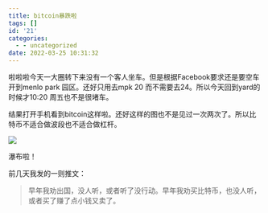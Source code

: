 ```yaml
---
title: bitcoin暴跌啦
tags: []
id: '21'
categories:
  - - uncategorized
date: 2022-03-25 10:31:32
---
```


啦啦啦今天一大圈转下来没有一个客人坐车。但是根据Facebook要求还是要空车开到menlo park 园区。还好只用去mpk 20 而不需要去24。所以今天回到yard的时候才10:20 周五也不是很堵车。

结果打开手机看到bitcoin这样啦。还好这样的图也不是见过一次两次了。所以比特币不适合做波段也不适合做杠杆。

![](https://www.stonehoo.me/wp-content/uploads/2022/03/img_7620-473x1024.png)

瀑布啦！

前几天我发的一则推文：

> 早年我劝出国，没人听，或者听了没行动。早年我劝买比特币，也没人听，或者买了赚了点小钱又卖了。